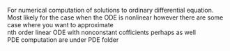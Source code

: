 For numerical computation of solutions to ordinary differential equation.
<br> Most likely for the case when the ODE is nonlinear however there are some case where you want to approximate
<br>
nth order linear ODE with nonconstant cofficients perhaps as well
<br> PDE computation are under PDE folder
